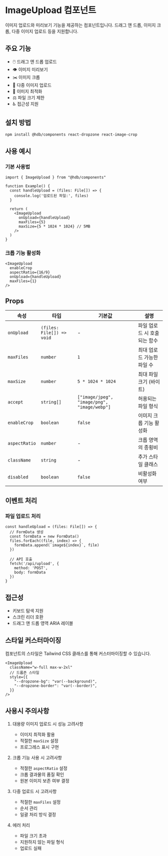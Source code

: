 # ImageUpload 컴포넌트

이미지 업로드와 미리보기 기능을 제공하는 컴포넌트입니다. 드래그 앤 드롭, 이미지 크롭, 다중 이미지 업로드 등을 지원합니다.

## 주요 기능

- 🖱️ 드래그 앤 드롭 업로드
- 👁️ 이미지 미리보기
- ✂️ 이미지 크롭
- 📁 다중 이미지 업로드
- 🔄 이미지 최적화
- ⚖️ 파일 크기 제한
- ♿ 접근성 지원

## 설치 방법

```bash
npm install @hdb/components react-dropzone react-image-crop
```

## 사용 예시

### 기본 사용법

```tsx
import { ImageUpload } from "@hdb/components"

function Example() {
  const handleUpload = (files: File[]) => {
    console.log('업로드된 파일:', files)
  }

  return (
    <ImageUpload
      onUpload={handleUpload}
      maxFiles={5}
      maxSize={5 * 1024 * 1024} // 5MB
    />
  )
}
```

### 크롭 기능 활성화

```tsx
<ImageUpload
  enableCrop
  aspectRatio={16/9}
  onUpload={handleUpload}
  maxFiles={1}
/>
```

## Props

| 속성 | 타입 | 기본값 | 설명 |
|------|------|--------|------|
| `onUpload` | `(files: File[]) => void` | - | 파일 업로드 시 호출되는 함수 |
| `maxFiles` | `number` | `1` | 최대 업로드 가능한 파일 수 |
| `maxSize` | `number` | `5 * 1024 * 1024` | 최대 파일 크기 (바이트) |
| `accept` | `string[]` | `["image/jpeg", "image/png", "image/webp"]` | 허용되는 파일 형식 |
| `enableCrop` | `boolean` | `false` | 이미지 크롭 기능 활성화 |
| `aspectRatio` | `number` | - | 크롭 영역의 종횡비 |
| `className` | `string` | - | 추가 스타일 클래스 |
| `disabled` | `boolean` | `false` | 비활성화 여부 |

## 이벤트 처리

### 파일 업로드 처리

```tsx
const handleUpload = (files: File[]) => {
  // FormData 생성
  const formData = new FormData()
  files.forEach((file, index) => {
    formData.append(`image${index}`, file)
  })

  // API 호출
  fetch('/api/upload', {
    method: 'POST',
    body: formData
  })
}
```

## 접근성

- 키보드 탐색 지원
- 스크린 리더 호환
- 드래그 앤 드롭 영역 ARIA 레이블

## 스타일 커스터마이징

컴포넌트의 스타일은 Tailwind CSS 클래스를 통해 커스터마이징할 수 있습니다.

```tsx
<ImageUpload
  className="w-full max-w-2xl"
  // 드롭존 스타일
  style={{
    "--dropzone-bg": "var(--background)",
    "--dropzone-border": "var(--border)",
  }}
/>
```

## 사용시 주의사항

1. 대용량 이미지 업로드 시 성능 고려사항
   - 이미지 최적화 활용
   - 적절한 `maxSize` 설정
   - 프로그레스 표시 구현

2. 크롭 기능 사용 시 고려사항
   - 적절한 `aspectRatio` 설정
   - 크롭 결과물의 품질 확인
   - 원본 이미지 보존 여부 결정

3. 다중 업로드 시 고려사항
   - 적절한 `maxFiles` 설정
   - 순서 관리
   - 일괄 처리 방식 결정

4. 에러 처리
   - 파일 크기 초과
   - 지원하지 않는 파일 형식
   - 업로드 실패